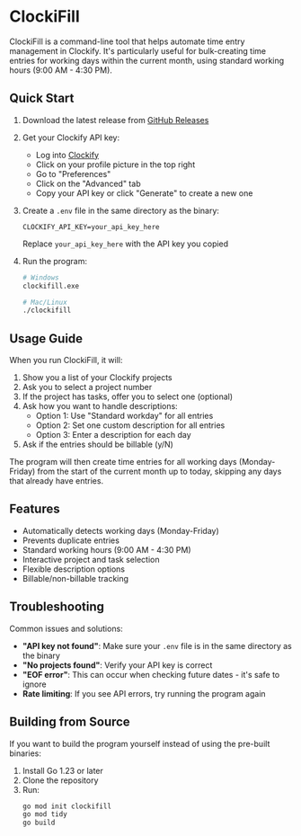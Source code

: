 # ClockiFill

ClockiFill is a command-line tool that helps automate time entry management in Clockify. It's particularly useful for bulk-creating time entries for working days within the current month, using standard working hours (9:00 AM - 4:30 PM).

## Quick Start

1. Download the latest release from [GitHub Releases](https://github.com/VindicoRory/ClockiFill/releases/latest)

2. Get your Clockify API key:
   - Log into [Clockify](https://clockify.me/)
   - Click on your profile picture in the top right
   - Go to "Preferences"
   - Click on the "Advanced" tab
   - Copy your API key or click "Generate" to create a new one

3. Create a `.env` file in the same directory as the binary:
   ```
   CLOCKIFY_API_KEY=your_api_key_here
   ```
   Replace `your_api_key_here` with the API key you copied

4. Run the program:
   ```bash
   # Windows
   clockifill.exe

   # Mac/Linux
   ./clockifill
   ```

## Usage Guide

When you run ClockiFill, it will:

1. Show you a list of your Clockify projects
2. Ask you to select a project number
3. If the project has tasks, offer you to select one (optional)
4. Ask how you want to handle descriptions:
   - Option 1: Use "Standard workday" for all entries
   - Option 2: Set one custom description for all entries
   - Option 3: Enter a description for each day
5. Ask if the entries should be billable (y/N)

The program will then create time entries for all working days (Monday-Friday) from the start of the current month up to today, skipping any days that already have entries.

## Features

- Automatically detects working days (Monday-Friday)
- Prevents duplicate entries
- Standard working hours (9:00 AM - 4:30 PM)
- Interactive project and task selection
- Flexible description options
- Billable/non-billable tracking

## Troubleshooting

Common issues and solutions:

- **"API key not found"**: Make sure your `.env` file is in the same directory as the binary
- **"No projects found"**: Verify your API key is correct
- **"EOF error"**: This can occur when checking future dates - it's safe to ignore
- **Rate limiting**: If you see API errors, try running the program again

## Building from Source

If you want to build the program yourself instead of using the pre-built binaries:

1. Install Go 1.23 or later
2. Clone the repository
3. Run:
   ```bash
   go mod init clockifill
   go mod tidy
   go build
   ```
